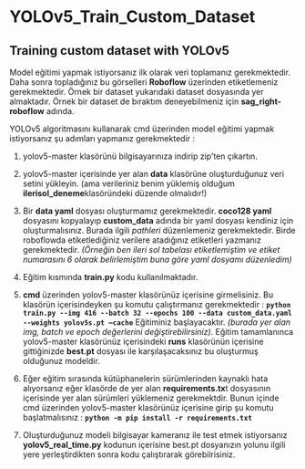 # YOLOv5_Train_Custom_Dataset
## Training custom dataset with YOLOv5

 Model eğitimi yapmak istiyorsanız ilk olarak veri toplamanız gerekmektedir. Daha sonra topladığınız bu görselleri **Roboflow** üzerinden etiketlemeniz gerekmektedir. Örnek bir dataset yukarıdaki dataset dosyasında yer almaktadır. Örnek bir dataset de bıraktım deneyebilmeniz için **sag_right-roboflow** adında.

YOLOv5 algoritmasını kullanarak cmd üzerinden model eğitimi yapmak istiyorsanız şu adımları yapmanız gerekmektedir :

1) yolov5-master klasörünü bilgisayarınıza indirip zip’ten çıkartın.
2) yolov5-master içerisinde yer alan **data** klasörüne oluşturduğunuz veri setini yükleyin. (ama verileriniz benim yüklemiş olduğum **ilerisol_deneme**klasöründeki düzende olmalıdır!)
3) Bir **data yaml** dosyası oluşturmamız gerekmektedir. **coco128 yaml** dosyasını kopyalayıp **custom_data** adında bir yaml dosyası kendiniz için oluşturmalısınız. Burada ilgili *pathleri* düzenlemeniz gerekmektedir. Birde roboflowda etiketlediğiniz verilere atadığınız etiketleri yazmanız gerekmektedir. *(Örneğin ben ileri sol tabelası etiketlemiştim ve etiket numarasını 6 olarak belirlemiştim buna göre yaml dosyamı düzenledim)*
4) Eğitim kısmında **train.py** kodu kullanılmaktadır. 
5) **cmd** üzerinden yolov5-master klasörünüz içerisine girmelisiniz. Bu klasörün içerisindeyken şu komutu çalıştırmanız gerekmektedir :
**``` python train.py --img 416 --batch 32 --epochs 100 --data custom_data.yaml --weights yolov5s.pt –cache ```**
Eğitiminiz başlayacaktır. *(burada yer alan img, batch ve epoch değerlerini değiştirebilirsiniz)*. Eğitim tamamlanınca yolov5-master klasörünüz içerisindeki **runs** klasörünün içerisine gittiğinizde **best.pt** dosyası ile karşılaşacaksınız bu oluşturmuş olduğunuz modeldir.
 6) Eğer eğitim sırasında kütüphanelerin sürümlerinden kaynaklı hata alıyorsanız eğer klasörde de yer alan **requirements.tx**t dosyasının içerisinde yer alan sürümleri yüklemeniz gerekmektdir. Bunun içinde cmd üzerinden yolov5-master klasörünüz içerisine girip şu komutu başlatmalısınız : 
**```python -m pip install -r requirements.txt ```**

7) Oluşturduğunuz modeli bilgisayar kameranız ile test etmek istiyorsanız **yolov5_real_time.py** kodunun içerisine best.pt dosyanızın yolunu ilgili yere yerleştirdikten sonra kodu çalıştırarak görebilrisiniz.

